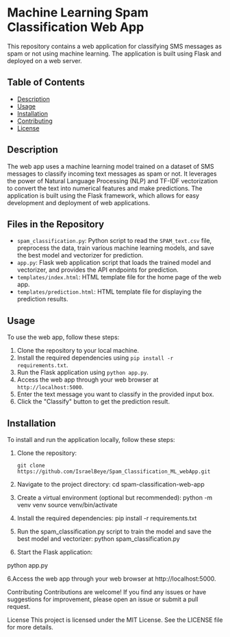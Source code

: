 # Machine Learning Spam Classification Web App

This repository contains a web application for classifying SMS messages as spam or not using machine learning. The application is built using Flask and deployed on a web server.

## Table of Contents
- [Description](#description)
- [Usage](#usage)
- [Installation](#installation)
- [Contributing](#contributing)
- [License](#license)

## Description

The web app uses a machine learning model trained on a dataset of SMS messages to classify incoming text messages as spam or not. It leverages the power of Natural Language Processing (NLP) and TF-IDF vectorization to convert the text into numerical features and make predictions. The application is built using the Flask framework, which allows for easy development and deployment of web applications.

## Files in the Repository

- `spam_classification.py`: Python script to read the `SPAM_text.csv` file, preprocess the data, train various machine learning models, and save the best model and vectorizer for prediction.
- `app.py`: Flask web application script that loads the trained model and vectorizer, and provides the API endpoints for prediction.
- `templates/index.html`: HTML template file for the home page of the web app.
- `templates/prediction.html`: HTML template file for displaying the prediction results.

## Usage

To use the web app, follow these steps:

1. Clone the repository to your local machine.
2. Install the required dependencies using `pip install -r requirements.txt`.
3. Run the Flask application using `python app.py`.
4. Access the web app through your web browser at `http://localhost:5000`.
5. Enter the text message you want to classify in the provided input box.
6. Click the "Classify" button to get the prediction result.

## Installation

To install and run the application locally, follow these steps:

1. Clone the repository:

   ```shell
   git clone https://github.com/IsraelBeye/Spam_Classification_ML_webApp.git
1. Navigate to the project directory:
cd spam-classification-web-app

2. Create a virtual environment (optional but recommended):
python -m venv venv
source venv/bin/activate
3. Install the required dependencies:
pip install -r requirements.txt

4. Run the spam_classification.py script to train the model and save the best model and vectorizer:
   python spam_classification.py
5. Start the Flask application:

python app.py

6.Access the web app through your web browser at http://localhost:5000.

Contributing
Contributions are welcome! If you find any issues or have suggestions for improvement, please open an issue or submit a pull request.

License
This project is licensed under the MIT License. See the LICENSE file for more details.



